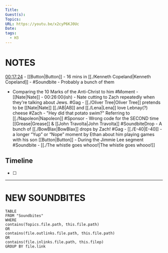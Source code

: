 ```yaml
---
Title: 
Guest(s): 
Topics: 
URL: https://youtu.be/x2cyP6KJ0Uc
Date: 
tags:
  - H3
---
```

# NOTES
[00:17:24](https://youtu.be/x2cyP6KJ0Uc?t=1044) - [[Button|Button]] - 16 mins in
[[./Kenneth Copeland|Kenneth Copeland]] - #Soundbite - Probably a bunch of them
- Comparing the 10 Marks of the Anti-Christ to him
#Moment - [[Nate|Nate]] - 00:26:00(ish) - Nate cutting to Zach repeatedly when they're talking about Jews. 
#Gag - [[./Oliver Tree|Oliver Tree]] pretends to be [[Nate|Nate]]
[[./AB|AB]] and [[./Lena|Lena]] love Lebnay(?) cheese
#Zach - "Hey did that potato swim?" Referring to [[./Napoleon|Napoleon]]
#Sponsor - Wrong code for the SECOND time
[[Grease|Grease]] & [[John Travolta|John Travolta]]
#SoundbiteDrop - A bunch of [[./BowBlax|BowBlax]] drops by Zach!
#Gag - [[./E-40|E-40]] - a longer “Yup” or “Nope” moment by Ethan about him playing games with his son
[[Button|Button]] - During the Jimmie Lee segment
#Soundbite - [[./The whistle goes whooo!|The whistle goes whooo!]]
## Timeline
- [ ] 


___
# NEW SOUNDBITES
``` dataview
TABLE
FROM "Soundbites"
WHERE 
contains(Topics.file.path, this.file.path) 
OR 
contains(file.outlinks.file.path, this.file.path)
OR
contains(file.inlinks.file.path, this.filep)
GROUP BY file.link
```
